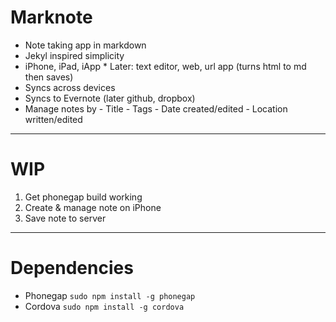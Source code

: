 # Marknote

* Note taking app in markdown
* Jekyl inspired simplicity
* iPhone, iPad, iApp
		* Later: text editor, web, url app (turns html to md then saves)
* Syncs across devices
* Syncs to Evernote (later github, dropbox)
* Manage notes by
		- Title
		- Tags
		- Date created/edited
		- Location written/edited

***

# WIP

1. Get phonegap build working
2. Create & manage note on iPhone
3. Save note to server

***

# Dependencies

* Phonegap `sudo npm install -g phonegap`
* Cordova `sudo npm install -g cordova`